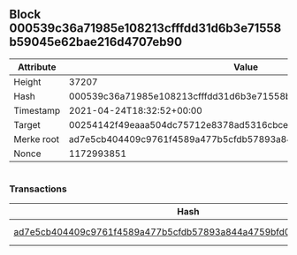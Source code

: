 ## Block 000539c36a71985e108213cfffdd31d6b3e71558b59045e62bae216d4707eb90

Attribute | Value
--- | ---
Height | 37207
Hash | 000539c36a71985e108213cfffdd31d6b3e71558b59045e62bae216d4707eb90
Timestamp | 2021-04-24T18:32:52+00:00
Target | 00254142f49eaaa504dc75712e8378ad5316cbcead634704b3734b6271167cc4
Merke root | ad7e5cb404409c9761f4589a477b5cfdb57893a844a4759bfd0eddc144637984
Nonce | 1172993851

```

```

### Transactions

Hash | Amount
--- | ---
[ad7e5cb404409c9761f4589a477b5cfdb57893a844a4759bfd0eddc144637984](ad7e5cb404409c9761f4589a477b5cfdb57893a844a4759bfd0eddc144637984.md) | 10.00000000 SKEPTI 
